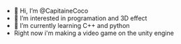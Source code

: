 - 👋 Hi, I’m @CapitaineCoco
- 👀 I’m interested in programation and 3D effect
- 🌱 I’m currently learning C++ and python
- Right now i'm making a video game on the unity engine
